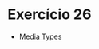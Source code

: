# Exercício 26

<ul>
    <li><a href="https://kryotsz.github.io/Exercicios_Curso_em_Video/HTML5_CSS3/Exercicios/ex026/mq001">Media Types</a></li>
</ul>